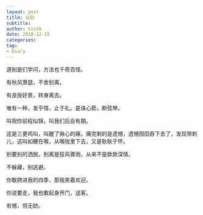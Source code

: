 ```yaml
---
layout: post
title: 论别
subtitle: 
author: Coink
date: 2018-12-15
categories:
tag:
- Diary
---
```




道别是们学问，方法也千奇百怪。



有秋风萧瑟，不舍别离。



有良辰好景，转身离去。



唯有一种，发乎情，止于礼。是诛心箭，断弦琴。



叫祝你前程似锦，叫我们后会有期。



这是三更鸡叫，叫醒了揪心的痛，痛完剩的是遗憾，遗憾囫囵吞下去了，发现带刺儿，这叫如鲠在喉，从喉咙里下去，又是耿耿于怀。



别要别的洒脱。别离是狂风骤雨，从来不是款款深情。



不躲藏，别逃避。



你敢跨进我的四季，那我笑着欢迎。



你说要走，我也敢起身开门，送客。



有憾，但无妨。



